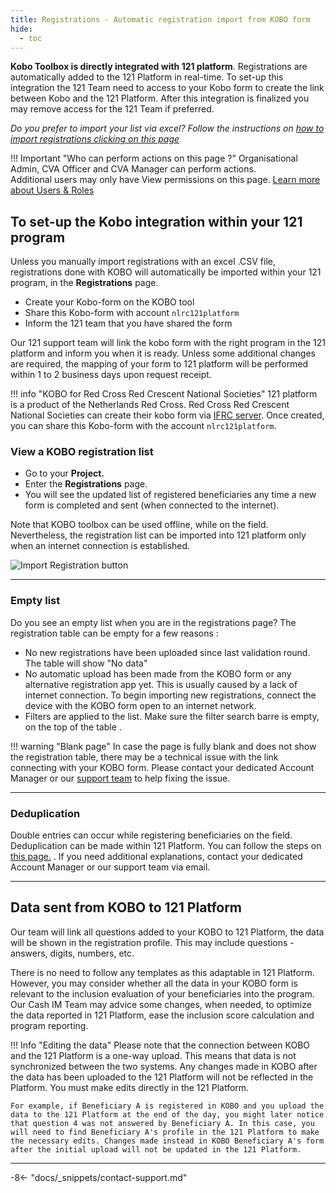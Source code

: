 ```yaml
---
title: Registrations - Automatic registration import from KOBO form
hide:
  - toc
---
```


**Kobo Toolbox is directly integrated with 121 platform**. Registrations are automatically added to the 121 Platform in real-time. To set-up this integration the 121 Team need to access to your Kobo form to create the link between Kobo and the 121 Platform. After this integration is finalized you may remove access for the 121 Team if preferred.

*Do you prefer to import your list via excel? Follow the instructions on [how to import registrations clicking on this page](../registration/registration-import-list.md)*

!!! Important "Who can perform actions on this page ?"
    Organisational Admin, CVA Officer and CVA Manager can perform actions.  
    Additional users may only have View permissions on this page. [Learn more about Users & Roles](../users/users-roles-page.md)

## To set-up the Kobo integration within your 121 program

Unless you manually import registrations with an excel .CSV file, registrations done with KOBO will automatically be imported within your 121 program, in the **Registrations** page.

- Create your Kobo-form on the KOBO tool
- Share this Kobo-form with account `nlrc121platform`
- Inform the 121 team that you have shared the form

Our 121 support team will link the kobo form with the right program in the 121 platform and inform you when it is ready. Unless some additional changes are required, the mapping of your form to 121 platform will be performed within 1 to 2 business days upon request receipt.

!!! info "KOBO for Red Cross Red Crescent National Societies"
    121 platform is a product of the Netherlands Red Cross. Red Cross Red Crescent National Societies can create their kobo form via [IFRC server](https://kobo.ifrc.org/). Once created, you can share this Kobo-form with the account `nlrc121platform`.

### View a KOBO registration list

- Go to your **Project.**
- Enter the **Registrations** page.
- You will see the updated list of registered beneficiaries any time a new form is completed and sent (when connected to the internet).

Note that KOBO toolbox can be used offline, while on the field. Nevertheless, the registration list can be imported into 121 platform only when an internet connection is established.

![Import Registration button](../assets/img/ImportRegistrationTemplate.png)

---

### Empty list

Do you see an empty list when you are in the registrations page? The registration table can be empty for a few reasons :

- No new registrations have been uploaded since last validation round. The table will show "No data"
- No automatic upload has been made from the KOBO form or any alternative registration app yet. This is usually caused by a lack of internet connection. To begin importing new registrations, connect the device with the KOBO form open to an internet network.
- Filters are applied to the list. Make sure the filter search barre is empty, on the top of the table .

!!! warning "Blank page"
    In case the page is fully blank and does not show the registration table, there may be a technical issue with the link connecting with your KOBO form.
    Please contact your dedicated Account Manager or our [support team](mailto:support@121.global) to help fixing the issue.

---

### Deduplication

Double entries can occur while registering beneficiaries on the field. Deduplication can be made within 121 Platform. You can follow the steps on [this page.](./registration-deduplication.md) . If you need additional explanations, contact your dedicated Account Manager or our support team via email.

---

## Data sent from KOBO to 121 Platform

Our team will link all questions added to your KOBO to 121 Platform, the data will be shown in the registration profile. This may include questions - answers, digits, numbers, etc.

There is no need to follow any templates as this adaptable in 121 Platform. However, you may consider whether all the data in your KOBO form is relevant to the inclusion evaluation of your beneficiaries into the program. Our Cash IM Team may advice some changes, when needed, to optimize the data reported in 121 Platform, ease the inclusion score calculation and program reporting.

!!! Info "Editing the data"
    Please note that the connection between KOBO and the 121 Platform is a one-way upload. This means that data is not synchronized between the two systems. Any changes made in KOBO after the data has been uploaded to the 121 Platform will not be reflected in the Platform. You must make edits directly in the 121 Platform.

    For example, if Beneficiary A is registered in KOBO and you upload the data to the 121 Platform at the end of the day, you might later notice that question 4 was not answered by Beneficiary A. In this case, you will need to find Beneficiary A's profile in the 121 Platform to make the necessary edits. Changes made instead in KOBO Beneficiary A's form after the initial upload will not be updated in the 121 Platform.

---

-8<- "docs/_snippets/contact-support.md"
